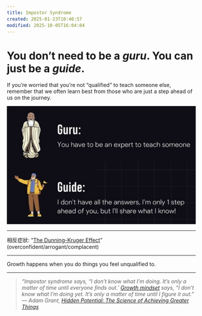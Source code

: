 ```yaml
---
title: Impostor Syndrome
created: 2025-01-23T10:40:57
modified: 2025-10-05T16:04:04
---
```


# You don’t need to be a _guru_. You can just be a _guide_.

If you’re worried that you’re not “qualified” to teach someone else, remember that we often learn best from those who are just a step ahead of us on the journey.

![](../_attachments/690fe33453a4432af77ae3772e7b0f6e.jpeg)

---

相反症狀: “[The Dunning-Kruger Effect](the-dunning-kruger-effect.md)” (overconfident/arrogant/complacent)

---

Growth happens when you do things you feel unqualified to.

---

> _“Impostor syndrome says, “I don’t know what I’m doing. It’s only a matter of time until everyone finds out.’ [Growth mindset](the-growth-mindset.md) says, “I don’t know what I’m doing yet. It’s only a matter of time until I figure it out.” ― Adam Grant, [Hidden Potential: The Science of Achieving Greater Things](https://www.goodreads.com/work/quotes/170223349)_

